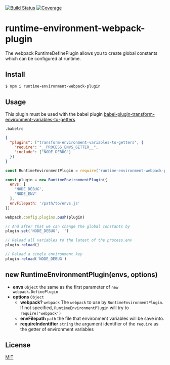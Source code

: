 [![Build Status](https://travis-ci.org/kaelzhang/runtime-environment-webpack-plugin.svg?branch=master)](https://travis-ci.org/kaelzhang/runtime-environment-webpack-plugin)
[![Coverage](https://codecov.io/gh/kaelzhang/runtime-environment-webpack-plugin/branch/master/graph/badge.svg)](https://codecov.io/gh/kaelzhang/runtime-environment-webpack-plugin)
<!-- optional appveyor tst
[![Windows Build Status](https://ci.appveyor.com/api/projects/status/github/kaelzhang/runtime-environment-webpack-plugin?branch=master&svg=true)](https://ci.appveyor.com/project/kaelzhang/runtime-environment-webpack-plugin)
-->
<!-- optional npm version
[![NPM version](https://badge.fury.io/js/runtime-environment-webpack-plugin.svg)](http://badge.fury.io/js/runtime-environment-webpack-plugin)
-->
<!-- optional npm downloads
[![npm module downloads per month](http://img.shields.io/npm/dm/runtime-environment-webpack-plugin.svg)](https://www.npmjs.org/package/runtime-environment-webpack-plugin)
-->
<!-- optional dependency status
[![Dependency Status](https://david-dm.org/kaelzhang/runtime-environment-webpack-plugin.svg)](https://david-dm.org/kaelzhang/runtime-environment-webpack-plugin)
-->

# runtime-environment-webpack-plugin

The webpack RuntimeDefinePlugin allows you to create global constants which can be configured at runtime.

## Install

```sh
$ npm i runtime-environment-webpack-plugin
```

## Usage

This plugin must be used with the babel plugin [babel-plugin-transform-environment-variables-to-getters](https://github.com/kaelzhang/babel-plugin-transform-environment-variables-to-getters)

`.babelrc`

```json
{
  "plugins": ["transform-environment-variables-to-getters", {
    "require": "__PROCESS_ENVS_GETTER__",
    "include": ["NODE_DEBUG"]
  }]
}
```

```js
const RuntimeEnvironmentPlugin = require('runtime-environment-webpack-plugin')

const plugin = new RuntimeEnvironmentPlugin({
  envs: [
    'NODE_DEBUG',
    'NODE_ENV'
  ],
  envFilepath: '/path/to/envs.js'
})

webpack.config.plugins.push(plugin)

// And after that we can change the global constants by
plugin.set('NODE_DEBUG', '')

// Reload all variables to the latest of the process.env
plugin.reload()

// Reload a single environment key
plugin.reload('NODE_DEBUG')
```

## new RuntimeEnvironmentPlugin(envs, options)

- **envs** `Object` the same as the first parameter of `new webpack.DefinePlugin`
- **options** `Object`
  - **webpack?** `webpack` The `webpack` to use by `RuntimeEnvironmentPlugin`. If not specified, `RuntimeEnvironmentPlugin` will try to `require('webpack')`
  - **envFilepath** `path` the file that environment variables will be save into.
  - **requireIndentifier** `string` the argument identifier of the `require` as the getter of environment variables

## License

[MIT](LICENSE)
